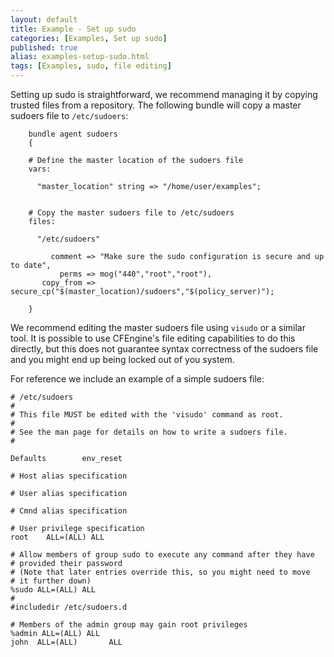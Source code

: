 ```yaml
---
layout: default
title: Example - Set up sudo
categories: [Examples, Set up sudo]
published: true
alias: examples-setup-sudo.html
tags: [Examples, sudo, file editing]
---
```


Setting up sudo is straightforward, we recommend managing it by copying trusted files from a repository. The following bundle will copy a master sudoers file to `/etc/sudoers`:

```cf3
	bundle agent sudoers
	{

	# Define the master location of the sudoers file
	vars:

	  "master_location" string => "/home/user/examples";


	# Copy the master sudoers file to /etc/sudoers
	files:

	  "/etc/sudoers"

	     comment => "Make sure the sudo configuration is secure and up to date",
	       perms => mog("440","root","root"),
	   copy_from => secure_cp("$(master_location)/sudoers","$(policy_server)");

	}
```

We recommend editing the master sudoers file using `visudo` or a similar tool. It is possible to use CFEngine's file editing capabilities to do this directly, but this does not guarantee syntax correctness of the sudoers file and you might end up being locked out of you system.

For reference we include an example of a simple sudoers file:

	# /etc/sudoers
	#
	# This file MUST be edited with the 'visudo' command as root.
	#
	# See the man page for details on how to write a sudoers file.
	#

	Defaults        env_reset

	# Host alias specification

	# User alias specification

	# Cmnd alias specification

	# User privilege specification
	root    ALL=(ALL) ALL

	# Allow members of group sudo to execute any command after they have
	# provided their password
	# (Note that later entries override this, so you might need to move
	# it further down)
	%sudo ALL=(ALL) ALL
	#
	#includedir /etc/sudoers.d

	# Members of the admin group may gain root privileges
	%admin ALL=(ALL) ALL
	john  ALL=(ALL)       ALL

